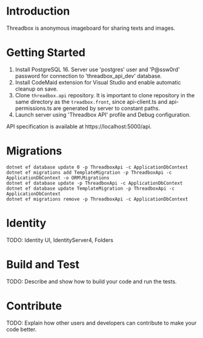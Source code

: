 # Introduction 

Threadbox is anonymous imageboard for sharing texts and images.

# Getting Started

1. Install PostgreSQL 16. Server use 'postgres' user and 'P@ssw0rd' password for connection to 'threadbox_api_dev' database.
2. Install CodeMaid extension for Visual Studio and enable automatic cleanup on save.
3. Clone `threadbox.api` repository. It is important to clone repository in the same directory as the `treadbox.front`, since api-client.ts and api-permissions.ts are generated by server to constant paths.
4. Launch server using 'Threadbox API' profile and Debug configuration.

API specification is available at https://localhost:5000/api.

# Migrations

```
dotnet ef database update 0 -p ThreadboxApi -c ApplicationDbContext
dotnet ef migrations add TemplateMigration -p ThreadboxApi -c ApplicationDbContext -o ORM\Migrations
dotnet ef database update -p ThreadboxApi -c ApplicationDbContext
dotnet ef database update TemplateMigration -p ThreadboxApi -c ApplicationDbContext
dotnet ef migrations remove -p ThreadboxApi -c ApplicationDbContext
```

# Identity

TODO: Identity UI, IdentityServer4, Folders

# Build and Test

TODO: Describe and show how to build your code and run the tests. 

# Contribute

TODO: Explain how other users and developers can contribute to make your code better.
